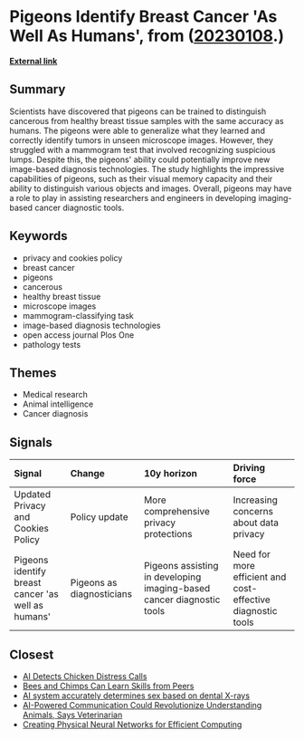 # __Pigeons Identify Breast Cancer 'As Well As Humans'__, from ([20230108](https://kghosh.substack.com/p/20230108).)

__[External link](https://www.bbc.com/news/science-environment-34878151.amp)__



## Summary

Scientists have discovered that pigeons can be trained to distinguish cancerous from healthy breast tissue samples with the same accuracy as humans. The pigeons were able to generalize what they learned and correctly identify tumors in unseen microscope images. However, they struggled with a mammogram test that involved recognizing suspicious lumps. Despite this, the pigeons' ability could potentially improve new image-based diagnosis technologies. The study highlights the impressive capabilities of pigeons, such as their visual memory capacity and their ability to distinguish various objects and images. Overall, pigeons may have a role to play in assisting researchers and engineers in developing imaging-based cancer diagnostic tools.

## Keywords

* privacy and cookies policy
* breast cancer
* pigeons
* cancerous
* healthy breast tissue
* microscope images
* mammogram-classifying task
* image-based diagnosis technologies
* open access journal Plos One
* pathology tests

## Themes

* Medical research
* Animal intelligence
* Cancer diagnosis

## Signals

| Signal                                             | Change                    | 10y horizon                                                           | Driving force                                               |
|:---------------------------------------------------|:--------------------------|:----------------------------------------------------------------------|:------------------------------------------------------------|
| Updated Privacy and Cookies Policy                 | Policy update             | More comprehensive privacy protections                                | Increasing concerns about data privacy                      |
| Pigeons identify breast cancer 'as well as humans' | Pigeons as diagnosticians | Pigeons assisting in developing imaging-based cancer diagnostic tools | Need for more efficient and cost-effective diagnostic tools |

## Closest

* [AI Detects Chicken Distress Calls](00d042b803c0388634125c2ea6caab24)
* [Bees and Chimps Can Learn Skills from Peers](ac0fab6415ff9b55779e71eb0b6835fc)
* [AI system accurately determines sex based on dental X-rays](1c5c49fa0a80b72b7e3d69516226080f)
* [AI-Powered Communication Could Revolutionize Understanding Animals, Says Veterinarian](1e28e00dcd5262e753650571b5e957ab)
* [Creating Physical Neural Networks for Efficient Computing](92fd13cc9ae2e437ede8175d350860ef)